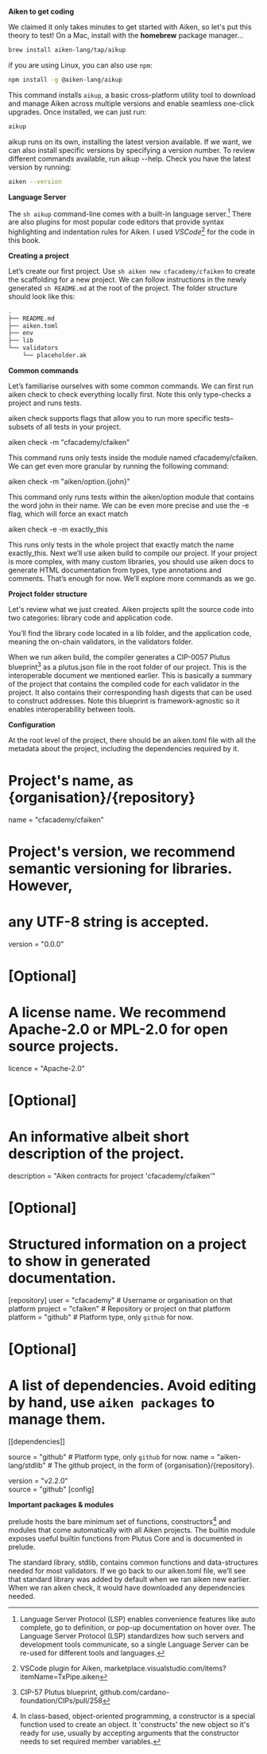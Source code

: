 **Aiken to get coding**

We claimed it only takes minutes to get started with Aiken, so let's put this theory to test! On a Mac, install with the **homebrew** package manager…

```sh
brew install aiken-lang/tap/aikup
```
if you are using Linux, you can also use `npm`:

```sh
npm install -g @aiken-lang/aikup
```
This command installs ```aikup```, a basic cross-platform utility tool to download and manage Aiken across multiple versions and enable seamless one-click upgrades. Once installed, we can just run:

```sh
aikup
```

aikup runs on its own, installing the latest version available. If we want, we can also install specific versions by specifying a version number. To review different commands available, run aikup --help. Check you have the latest version by running:

```sh
aiken --version
```

**Language Server**

The ```sh aikup``` command-line comes with a built-in language server.[^1] There are also plugins for most popular code editors that provide syntax highlighting and indentation rules for Aiken. I used *VSCode*[^2] for the code in this book. 

**Creating a project**

Let’s create our first project. Use ```sh aiken new cfacademy/cfaiken``` to create the scaffolding for a new project. We can follow instructions in the newly generated ```sh README.md``` at the root of the project. The folder structure should look like this:

```sh
.
├── README.md
├── aiken.toml
├── env
├── lib
└── validators
	└── placeholder.ak
```

**Common commands**

Let’s familiarise ourselves with some common commands. We can first run aiken check to check everything locally first. Note this only type-checks a project and runs tests. 

aiken check supports flags that allow you to run more specific tests–subsets of all tests in your project.

aiken check -m "cfacademy/cfaiken" 

This command runs only tests inside the module named cfacademy/cfaiken. We can get even more granular by running the following command:

aiken check -m "aiken/option.{john}"

This command only runs tests within the aiken/option module that contains the word john in their name. We can be even more precise and use the -e flag, which will force an exact match 

aiken check -e -m exactly_this

This runs only tests in the whole project that exactly match the name exactly_this. Next we’ll use aiken build to compile our project. If your project is more complex, with many custom libraries, you should use aiken docs to generate HTML documentation from types, type annotations and comments. That’s enough for now. We’ll explore more commands as we go. 

**Project folder structure**

Let's review what we just created. Aiken projects split the source code into two categories: library code and application code. 

You’ll find the library code located in a lib folder, and the application code, meaning the on-chain validators, in the validators folder.

When we run aiken build, the compiler generates a CIP-0057 Plutus blueprint[^3] as a plutus.json file in the root folder of our project. This is the interoperable document we mentioned earlier. This is basically a summary of the project that contains the compiled code for each validator in the project. It also contains their corresponding hash digests that can be used to construct addresses. Note this blueprint is framework-agnostic so it enables interoperability between tools.

**Configuration**

At the root level of the project, there should be an aiken.toml file with all the metadata about the project, including the dependencies required by it.
# Project's name, as {organisation}/{repository}
name = "cfacademy/cfaiken" 

# Project's version, we recommend semantic versioning for libraries. However,
# any UTF-8 string is accepted.
version = "0.0.0" 

# [Optional]
# A license name. We recommend Apache-2.0 or MPL-2.0 for open source projects.
licence = "Apache-2.0"

# [Optional]
# An informative albeit short description of the project.
description = "Aiken contracts for project 'cfacademy/cfaiken'" 

# [Optional]
# Structured information on a project to show in generated documentation.
[repository]
user = "cfacademy"		# Username or organisation on that platform
project = "cfaiken"	# Repository or project on that platform
platform = "github" 	# Platform type, only `github` for now. 

# [Optional]
# A list of dependencies. Avoid editing by hand, use `aiken packages` to manage them.

[[dependencies]]

source = "github"            # Platform type, only `github` for now.
name = "aiken-lang/stdlib"   # The github project, in the form of {organisation}/{repository}.

version = "v2.2.0"            
source = "github"
[config]

**Important packages & modules**

prelude hosts the bare minimum set of functions, constructors[^4] and modules that come automatically with all Aiken projects. The  builtin module exposes useful builtin functions from Plutus Core and is documented in prelude.

The standard library, stdlib, contains common functions and data-structures needed for most validators. If we go back to our aiken.toml file, we’ll see that standard library was added by default when we ran aiken new earlier. When we ran aiken check, it would have downloaded any dependencies needed. 


[^1]: Language Server Protocol (LSP) enables convenience features like auto complete, go to definition, or pop-up documentation on hover over. The Language Server Protocol (LSP) standardizes how such servers and development tools communicate, so a single Language Server can be re-used for different tools and languages.
[^2]: VSCode plugin for Aiken, marketplace.visualstudio.com/items?itemName=TxPipe.aiken
[^3]: CIP-57 Plutus blueprint, github.com/cardano-foundation/CIPs/pull/258
[^4]:In class-based, object-oriented programming, a constructor is a special function used to create an object. It 'constructs' the new object so it's ready for use, usually by accepting arguments that the constructor needs to set required member variables.
